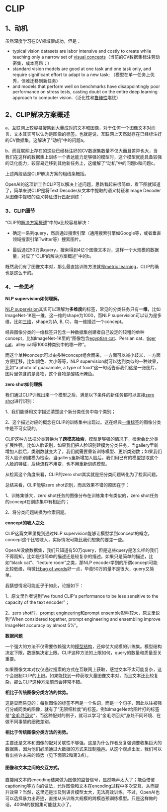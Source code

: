 # CLIP

## 1、动机

虽然深度学习在CV领域很成功，但是：

- typical vision datasets are labor intensive and costly to create while teaching only a narrow set of [visual concepts](https://www.zhihu.com/search?q=visual+concepts&search_source=Entity&hybrid_search_source=Entity&hybrid_search_extra={"sourceType"%3A"answer"%2C"sourceId"%3A1669790824})（当前的CV数据集标注劳动密集，成本高昂；）
-  standard vision models are good at one task and one task only, and require significant effort to adapt to a new task; （模型在单一任务上优秀，但难迁移到新任务）
- and models that perform well on benchmarks have disappointingly poor performance on stress tests, casting doubt on the entire deep learning approach to computer vision.（泛化性和[鲁棒性](https://www.zhihu.com/search?q=鲁棒性&search_source=Entity&hybrid_search_source=Entity&hybrid_search_extra={"sourceType"%3A"answer"%2C"sourceId"%3A1669790824})堪忧）

## 2、CLIP解决方案概述

a、互联网上较容易搜集到大量成对的文本和图像，对于任何一个图像文本对而言，文本其实可以认为是图像的标签。也就是说，互联网上天然就存在已经标注好的CV数据集，这解决了“动机”中的问题a。

b、而互联网上存在的这些已经标注好的CV数据集数量不仅大而且差异也大，当我们在这样的数据集上训练一个表达能力足够强的模型时，这个模型就能具备较强的泛化能力，较容易迁移到其他新任务上，这缓解了“动机”中的问题b和问题c。

上述两段话是CLIP解决方案的粗线条概括。

OpenAI的这项新工作CLIP可以解决上述问题，思路看起来很简单，看下图就知道了，简单来说CLIP是将Text Decoder从文本中提取的语义特征和Image Decoder从图像中提取的语义特征进行匹配训练：

### 3、CLIP细节

“CLIP的[解决方案概述](https://www.zhihu.com/search?q=解决方案概述&search_source=Entity&hybrid_search_source=Entity&hybrid_search_extra={"sourceType"%3A"answer"%2C"sourceId"%3A1678007012})”中的a比较容易解决：

- 确定一系列query，然后通过搜索引擎（通用搜索引擎如Google等，或者垂直领域搜索引擎Twitter等）搜索图片。

- 最后通过50万条query，搜索得到4亿个图像文本对，这样一个大规模的数据量，对应了“CLIP的解决方案概述”中的b。

既然我们有了图像文本对，那么最直接训练方法就是[metric learning](https://www.zhihu.com/search?q=metric+learning&search_source=Entity&hybrid_search_source=Entity&hybrid_search_extra={"sourceType"%3A"answer"%2C"sourceId"%3A1678007012})，CLIP的确也是这么干的。

### 4、一些思考

**NLP supervision如何理解。**

[NLP supervision](https://www.zhihu.com/search?q=NLP+supervision&search_source=Entity&hybrid_search_source=Entity&hybrid_search_extra={"sourceType"%3A"answer"%2C"sourceId"%3A1678007012})其实可以理解为**多维度**的标签，常见的分类任务只有**一维**，比如ImageNet-1K是一维，这一维的shape为1000，而NLP supervision可以认为是多维，比如[三维](https://www.zhihu.com/search?q=三维&search_source=Entity&hybrid_search_source=Entity&hybrid_search_extra={"sourceType"%3A"answer"%2C"sourceId"%3A1678007012})，shape为(A, B, C)，每一维描述一个concept。

经典图像分类的一维标签只包含一种数据集创建者自己设定的较粗的单种concept，比如ImageNet-1K里的“图像包含[egyptian cat](https://www.zhihu.com/search?q=egyptian+cat&search_source=Entity&hybrid_search_source=Entity&hybrid_search_extra={"sourceType"%3A"answer"%2C"sourceId"%3A1678007012})、Persian cat、[tiger cat](https://www.zhihu.com/search?q=tiger+cat&search_source=Entity&hybrid_search_source=Entity&hybrid_search_extra={"sourceType"%3A"answer"%2C"sourceId"%3A1678007012})、alley cat等1000种类别中的哪一种”。

而这个单种concept可以由多种concept组合而来，一方面可以减小歧义，一方面方便迁移，比如颜色、大小等等，NLP supervision就可以达到类似的一种效果，比如“a photo of guacamole, a type of food”这一句话告诉我们这是一张图片，图片里包含的是食物，这个食物是酸橘汁腌鱼。

**zero shot如何理解**

我们通过CLIP训练出来一个模型之后，满足以下条件的新任务都可以直接[zero shot](https://www.zhihu.com/search?q=zero+shot&search_source=Entity&hybrid_search_source=Entity&hybrid_search_extra={"sourceType"%3A"answer"%2C"sourceId"%3A1678007012})进行识别：

1、我们能够用文字描述清楚这个新分类任务中每个类别；

2、这个描述对应的概念在CLIP的训练集中出现过。这在经典[一维标签](https://www.zhihu.com/search?q=一维标签&search_source=Entity&hybrid_search_source=Entity&hybrid_search_extra={"sourceType"%3A"answer"%2C"sourceId"%3A1678007012})的图像分类中是不可实现的。

CLIP这种方法把分类转换为了**跨模态检索**，模型足够强的情况下，检索会比分类扩展性强。比如人脸识别，如果我们把人脸识别建模为分类任务，当gallery里新增加人脸后，类别数就变大了，我们就需要重新训练模型、更新类别数；如果我们将人脸识别建模为检索，当gallery里新增加人脸后，我们用已有的模型提取这个人脸的特征，后续流程不用变，也不用重新训练模型。

从检索这个角度来看，CLIP的zero shot其实就是把分类问题转化为了检索问题。

总结来看，CLIP能够zero shot识别，而且效果不错的原因在于：

1、训练集够大，zero shot任务的图像分布在训练集中有类似的，zero shot任务的concept在训练集中有相近的；

2、将分类问题转换为检索问题。

**concept的唬人之处**

CLIP这篇文章里提到通过NLP supervision能够让模型学到concept的概念，concept这个比较唬人，实际情况可能比我们想象的要差一些。

OpenAI没放数据集，我们只知道有50万query，但是这些query是怎么样的我们不得而知，比如是很简单的描述还是较复杂的描述。如果只是简单的描述，比如“black cat”、“lecture room”之类，那NLP encoder学到的所谓concept可能比较低级，稍微比[bag of words](https://www.zhihu.com/search?q=bag+of+words&search_source=Entity&hybrid_search_source=Entity&hybrid_search_extra={"sourceType"%3A"answer"%2C"sourceId"%3A1678007012})好一点，毕竟50万的量不是很大，query又简单。

我猜想情况可能近乎于如此，论据如下：

1、原文里作者说到“we found CLIP's performance to be less sensitive to the capacity of the text encoder”；

2、zero shot时，[prompt engineering](https://www.zhihu.com/search?q=prompt+engineering&search_source=Entity&hybrid_search_source=Entity&hybrid_search_extra={"sourceType"%3A"answer"%2C"sourceId"%3A1678007012})和prompt ensemble影响较大，原文里说到“When considered together, prompt engineering and ensembling improve ImageNet accuracy by almost 5%”。

**数据问题**

一个强大的方法不仅需要依赖强大的[模型结构](https://www.zhihu.com/search?q=模型结构&search_source=Entity&hybrid_search_source=Entity&hybrid_search_extra={"sourceType"%3A"answer"%2C"sourceId"%3A1678007012})，还仰仗大规模的训练集。模型结构决定下限，数据集决定上限。CLIP这种方法的上限如何，query的数量和质量至关重要。

如果图像文本对仅仅通过搜索的方式在互联网上获取，感觉文本不太可能复杂，这个会限制CLIP的上限。如果能找到一种获取大量图像文本对，而且文本还比较复杂，那么CLIP这种方法前景会非常不错。

**相比于传统图像分类方法的优势。**

这是显而易见的：每张图像的标签不再是一个名词，而是一个句子，因此以往被强行分成同类的图像，就有了“无限细粒度”的标签。例如ImageNet给图片打的标签是“[金毛寻回犬](https://www.zhihu.com/search?q=金毛寻回犬&search_source=Entity&hybrid_search_source=Entity&hybrid_search_extra={"sourceType"%3A"answer"%2C"sourceId"%3A"1670115915"})”，而这种配对的例子，就可以学习“金毛寻回犬”身处不同环境、在做不同事情的细微差别。

**相比于传统图像分类方法的劣势。**

主要还是文本和图像的配对关联性不够强。这是为什么作者反复强调要收集巨大的数据集，因为他们必须通过大数据的方式来压制[噪声](https://www.zhihu.com/search?q=噪声&search_source=Entity&hybrid_search_source=Entity&hybrid_search_extra={"sourceType"%3A"answer"%2C"sourceId"%3A"1670115915"})。从这个观点出发，我们可以看出些许未来的趋势（见下面第2和第3点）。

#### 图像和文本之间的交互方式。

直接用文本的encoding结果做为图像的监督信号，显然噪声太大了；能否借鉴captioning等方向的做法，允许图像和文本在encoding过程中多次交互，从而提升效果？当然，这里还是涉及到语言模型太大，无法高效训练。不过，OpenAI也可以选择暴力出奇迹，直接从头训练大规模的跨模态预训练模型。只是这样做的话，400M的数据集可能就太小了。
